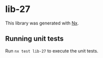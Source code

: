# lib-27

This library was generated with [Nx](https://nx.dev).

## Running unit tests

Run `nx test lib-27` to execute the unit tests.
